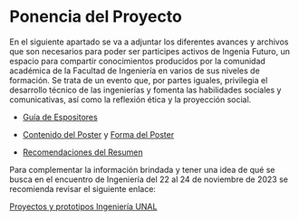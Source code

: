 # Ponencia del Proyecto

En el siguiente apartado se va a adjuntar los diferentes avances y archivos que son necesarios para poder ser participes activos
de Ingenia Futuro, un espacio para compartir conocimientos producidos por la comunidad académica de la Facultad de Ingeniería en 
varios de sus niveles de formación. Se trata de un evento que, por partes iguales, privilegia el desarrollo técnico de las 
ingenierías y fomenta las habilidades sociales y comunicativas, así como la reflexión ética y la proyección social. 

- [Guía de Espositores](https://github.com/JuanBui26/Pollen_Dryer/blob/main/Ingenia_Furturo/Protocolo%20Encuentro%202023-2S.pdf)

- [Contenido del Poster](https://github.com/JuanBui26/Pollen_Dryer/blob/main/Ingenia_Furturo/Instrucciones%20contenido%20del%20P%C3%B3ster.pdf) y [Forma del Poster](https://github.com/JuanBui26/Pollen_Dryer/blob/main/Ingenia_Furturo/Instrucciones%20forma%20del%20P%C3%B3ster.pdf)

- [Recomendaciones del Resumen]()

Para complementar la información brindada y tener una idea de qué se busca en el encuentro de Ingeniería del 22 al 24 de
noviembre de 2023 se recomienda revisar el siguiente enlace:

[Proyectos y prototipos Ingeniería UNAL]()
